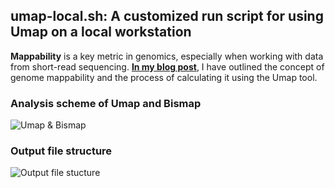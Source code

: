 ## umap-local.sh: A customized run script for using Umap on a local workstation

**Mappability** is a key metric in genomics, especially when working with data from short-read sequencing.
[**In my blog post**](https://keun-hong.github.io/bioinformatics/umap-mappability/), I have outlined the concept of genome mappability and the process of calculating it using the Umap tool.
### Analysis scheme of Umap and Bismap
![Umap & Bismap](https://keun-hong.github.io/images/2024-08-19-umap-mappability/3255a92b884b8eb3089fae94d624dc939bdfe2db.jpg)
<br>
### Output file structure
![Output file stucture](https://keun-hong.github.io/images/2024-08-19-umap-mappability/6ba06d7b3e4a487cebd7490b7b861816173edf70.jpg)
